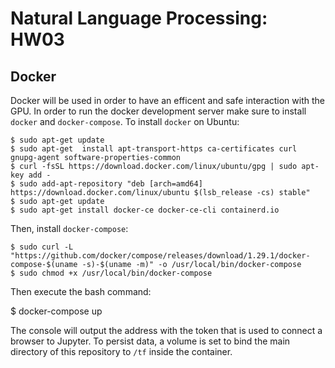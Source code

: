 # Natural Language Processing: HW03

## Docker
Docker will be used in order to have an efficent and safe interaction with the GPU. In order to run the docker development server make sure to install `docker` and `docker-compose`. To install `docker` on Ubuntu:

    $ sudo apt-get update
    $ sudo apt-get 	install apt-transport-https ca-certificates curl gnupg-agent software-properties-common
    $ curl -fsSL https://download.docker.com/linux/ubuntu/gpg | sudo apt-key add -
    $ sudo add-apt-repository "deb [arch=amd64] https://download.docker.com/linux/ubuntu $(lsb_release -cs) stable"
    $ sudo apt-get update
    $ sudo apt-get install docker-ce docker-ce-cli containerd.io

Then, install `docker-compose`:

    $ sudo curl -L "https://github.com/docker/compose/releases/download/1.29.1/docker-compose-$(uname -s)-$(uname -m)" -o /usr/local/bin/docker-compose
    $ sudo chmod +x /usr/local/bin/docker-compose

Then execute the bash command:

  $ docker-compose up

The console will output the address with the token that is used to connect a browser to Jupyter. To persist data, a volume is set to bind the main directory of this repository to `/tf` inside the container. 